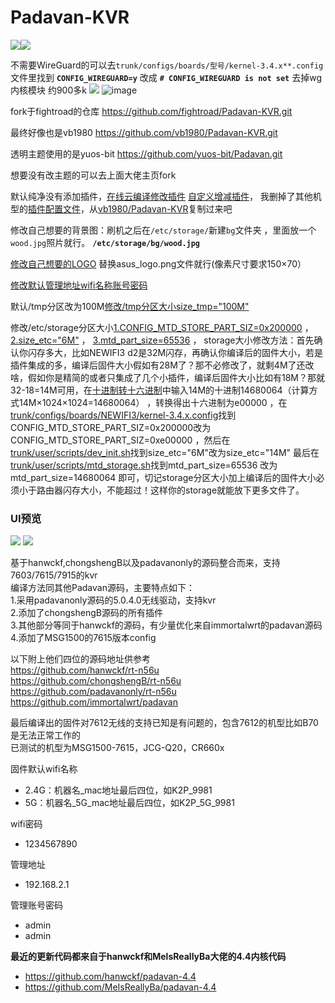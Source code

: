 # Padavan-KVR #

![](https://views.whatilearened.today/views/github/lmq8267/padavan-KVR.svg)[![](https://deepwiki.com/badge.svg)](https://deepwiki.com/lmq8267/padavan-KVR)

不需要WireGuard的可以去`trunk/configs/boards/型号/kernel-3.4.x**.config`文件里找到 **`CONFIG_WIREGUARD=y`** 改成 **`# CONFIG_WIREGUARD is not set`** 去掉wg内核模块 约900多k
![](./UI.png)
![image](https://github.com/user-attachments/assets/5496dceb-0b01-423d-894a-7795889cece4)

fork于fightroad的仓库 https://github.com/fightroad/Padavan-KVR.git 

最终好像也是vb1980  https://github.com/vb1980/Padavan-KVR.git

透明主题使用的是yuos-bit  https://github.com/yuos-bit/Padavan.git

想要没有改主题的可以去上面大佬主页fork

默认纯净没有添加插件，[在线云编译修改插件](.github/workflows/NEWIFI3.yml) [自定义增减插件](trunk/configs/templates/NEWIFI3.config)，
我删掉了其他机型的[插件配置文件](trunk/configs/templates)，从[vb1980/Padavan-KVR](https://github.com/vb1980/Padavan-KVR/tree/main/trunk/configs/templates)复制过来吧

修改自己想要的背景图：刷机之后在`/etc/storage/`新建`bg`文件夹 ，里面放一个`wood.jpg`照片就行。 **`/etc/storage/bg/wood.jpg`**

[修改自己想要的LOGO](/trunk/user/www/n56u_ribbon_fixed/bootstrap/img/asus_logo.png) 替换asus_logo.png文件就行(像素尺寸要求150×70）

[修改默认管理地址wifi名称账号密码](trunk/user/shared/defaults.h) 

默认/tmp分区改为100M[修改/tmp分区大小size_tmp="100M"](trunk/user/scripts/dev_init.sh)

修改/etc/storage分区大小[1.CONFIG_MTD_STORE_PART_SIZ=0x200000](trunk/configs/boards/NEWIFI3/kernel-3.4.x.config) ，
[2.size_etc="6M"](trunk/user/scripts/dev_init.sh) ，
[3.mtd_part_size=65536](trunk/user/scripts/mtd_storage.sh) ，
storage大小修改方法：首先确认你闪存多大，比如NEWIFI3 d2是32M闪存，再确认你编译后的固件大小，若是插件集成的多，编译后固件大小假如有28M了？那不必修改了，就剩4M了还改啥，假如你是精简的或者只集成了几个小插件，编译后固件大小比如有18M？那就32-18=14M可用，在[十进制转十六进制](https://www.sojson.com/hexconvert/10to16.html)中输入14M的十进制14680064（计算方式14M×1024×1024=14680064） ，转换得出十六进制为e00000 ，在[trunk/configs/boards/NEWIFI3/kernel-3.4.x.config](trunk/configs/boards/NEWIFI3/kernel-3.4.x.config)找到CONFIG_MTD_STORE_PART_SIZ=0x200000改为CONFIG_MTD_STORE_PART_SIZ=0xe00000 ，然后在[trunk/user/scripts/dev_init.sh](trunk/user/scripts/dev_init.sh)找到size_etc="6M"改为size_etc="14M" 最后在[trunk/user/scripts/mtd_storage.sh](trunk/user/scripts/mtd_storage.sh)找到mtd_part_size=65536 改为mtd_part_size=14680064 即可，切记storage分区大小加上编译后的固件大小必须小于路由器闪存大小，不能超过！这样你的storage就能放下更多文件了。

### UI预览 ###
![](https://github.com/lmq8267/padavan-KVR/raw/main/.github/workflows/%E6%8D%95%E8%8E%B7(1).PNG)
![](https://github.com/lmq8267/padavan-KVR/raw/main/.github/workflows/%E6%B7%BB%E5%8A%A0%E7%8A%B6%E6%80%81%E6%98%BE%E7%A4%BA%E8%AE%BE%E5%A4%87ipv6%E5%8F%96%E6%B6%88%E9%A1%B6%E9%83%A8%E5%85%B3%E6%9C%BA%E6%8C%89%E9%92%AE%E7%94%A8ttyd%E4%BB%A3%E6%9B%BF.PNG)


基于hanwckf,chongshengB以及padavanonly的源码整合而来，支持7603/7615/7915的kvr  
编译方法同其他Padavan源码，主要特点如下：  
1.采用padavanonly源码的5.0.4.0无线驱动，支持kvr  
2.添加了chongshengB源码的所有插件  
3.其他部分等同于hanwckf的源码，有少量优化来自immortalwrt的padavan源码  
4.添加了MSG1500的7615版本config  
  
以下附上他们四位的源码地址供参考  
https://github.com/hanwckf/rt-n56u  
https://github.com/chongshengB/rt-n56u  
https://github.com/padavanonly/rt-n56u  
https://github.com/immortalwrt/padavan
  
最后编译出的固件对7612无线的支持已知是有问题的，包含7612的机型比如B70是无法正常工作的  
已测试的机型为MSG1500-7615，JCG-Q20，CR660x  
  
固件默认wifi名称
 - 2.4G：机器名_mac地址最后四位，如K2P_9981
 - 5G：机器名_5G_mac地址最后四位，如K2P_5G_9981

wifi密码
 - 1234567890

管理地址
 - 192.168.2.1

管理账号密码
 - admin
 - admin

**最近的更新代码都来自于hanwckf和MelsReallyBa大佬的4.4内核代码**
- https://github.com/hanwckf/padavan-4.4
- https://github.com/MeIsReallyBa/padavan-4.4
